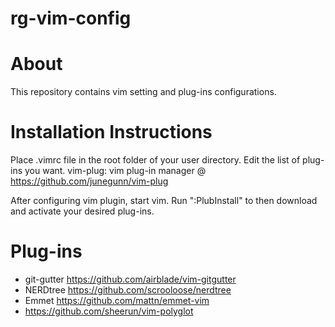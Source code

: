 # rg-vim-config

# About
This repository contains vim setting and plug-ins configurations.

# Installation Instructions
Place .vimrc file in the root folder of your user directory.
Edit the list of plug-ins you want.
vim-plug: vim plug-in manager @ https://github.com/junegunn/vim-plug 

After configuring vim plugin, start vim.
Run ":PlubInstall" to then download and activate your desired plug-ins.

# Plug-ins
* git-gutter https://github.com/airblade/vim-gitgutter
* NERDtree https://github.com/scrooloose/nerdtree
* Emmet https://github.com/mattn/emmet-vim
* https://github.com/sheerun/vim-polyglot
